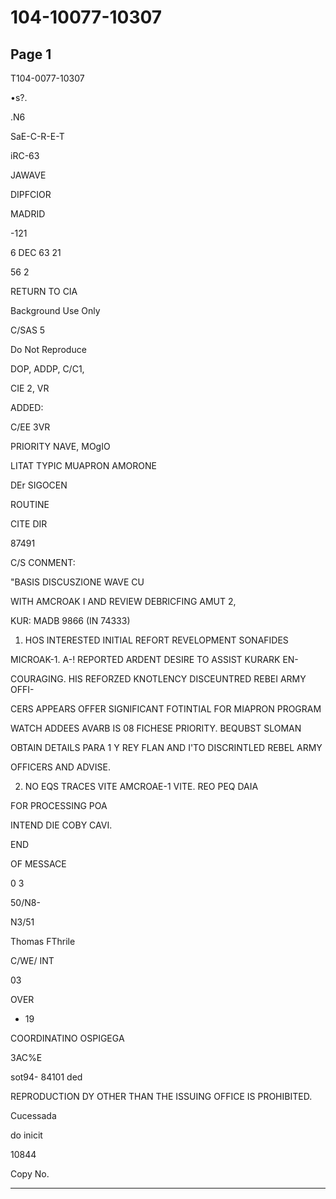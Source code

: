 # 104-10077-10307

## Page 1

T104-0077-10307

•s?.

.N6

SaE-C-R-E-T

iRC-63

JAWAVE

DIPFCIOR

MADRID

-121

6 DEC 63 21

56 2

RETURN TO CIA

Background Use Only

C/SAS 5

Do Not Reproduce

DOP, ADDP, C/C1,

CIE 2, VR

ADDED:

C/EE 3VR

PRIORITY NAVE, MOgIO

LITAT TYPIC MUAPRON AMORONE

DEr SIGOCEN

ROUTINE

CITE DIR

87491

C/S CONMENT:

"BASIS DISCUSZIONE WAVE CU

WITH AMCROAK I AND REVIEW DEBRICFING AMUT 2,

KUR: MADB 9866 (IN 74333)

1. HOS INTERESTED INITIAL REFORT REVELOPMENT SONAFIDES

MICROAK-1. A-! REPORTED ARDENT DESIRE TO ASSIST KURARK EN-

COURAGING. HIS REFORZED KNOTLENCY DISCEUNTRED REBEI ARMY OFFI-

CERS APPEARS OFFER SIGNIFICANT FOTINTIAL FOR MIAPRON PROGRAM

WATCH ADDEES AVARB IS 08 FICHESE PRIORITY. BEQUBST SLOMAN

OBTAIN DETAILS PARA 1 Y REY FLAN AND I'TO DISCRINTLED REBEL ARMY

OFFICERS AND ADVISE.

2. NO EQS TRACES VITE AMCROAE-1 VITE. REO PEQ DAIA

FOR PROCESSING POA

INTEND DIE COBY CAVI.

END

OF MESSACE

0 3

50/N8-

N3/51

Thomas FThrile

C/WE/ INT

03

OVER

- 19

COORDINATINO OSPIGEGA

3AC%E

sot94- 84101 ded

REPRODUCTION DY OTHER THAN THE ISSUING OFFICE IS PROHIBITED.

Cucessada

do inicit

10844

Copy No.

---

